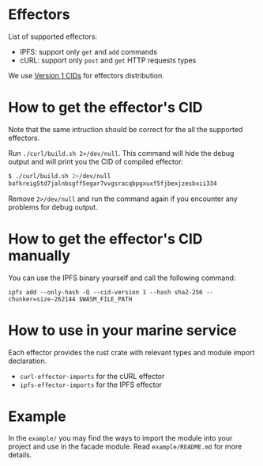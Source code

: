 # Effectors

List of supported effectors:
- IPFS: support only `get` and `add` commands
- cURL: support only `post` and `get` HTTP requests types

We use [Version 1 CIDs](https://docs.ipfs.tech/concepts/content-addressing/#cids-are-not-file-hashes) for effectors distribution.

# How to get the effector's CID

Note that the same intruction should be correct for the all the supported effectors.

Run `./curl/build.sh 2>/dev/null`. This command will hide the debug output and will print you the CID of compiled effector:
```bash
$ ./curl/build.sh 2>/dev/null
bafkreig5td7jalnbsgff5egar7vvgsracqbpgxuxf5fjbexjzesbxii334
```

Remove `2>/dev/null` and run the command again if you encounter any problems for debug output.

# How to get the effector's CID manually

You can use the IPFS binary yourself and call the following command:
```
ipfs add --only-hash -Q --cid-version 1 --hash sha2-256 --chunker=size-262144 $WASM_FILE_PATH
```

# How to use in your marine service

Each effector provides the rust crate with relevant types and module import declaration.
- `curl-effector-imports` for the cURL effector
- `ipfs-effector-imports` for the IPFS effector

# Example

In the `example/` you may find the ways to import the module into your project and use in the facade module.
Read `example/README.md` for more details.
